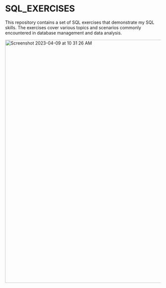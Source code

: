 # SQL_EXERCISES

This repository contains a set of SQL exercises that demonstrate my SQL skills. The exercises cover various topics and scenarios commonly encountered in database management and data analysis.

<img width="786" alt="Screenshot 2023-04-09 at 10 31 26 AM" src="https://user-images.githubusercontent.com/112967999/230790541-ce8c3653-0a33-43ff-a5b2-13ba6608e98a.png">
